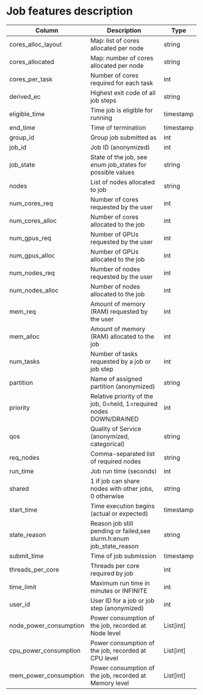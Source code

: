 # Job features description 

|Column|Description|Type|
|------|-----------|----|
|cores_alloc_layout|Map: list of cores allocated per node|string|
|cores_allocated|Map: number of cores allocated per node|string|
|cores_per_task|Number of cores required for each task|int|
|derived_ec|Highest exit code of all job steps|string|
|eligible_time|Time job is eligible for running|timestamp|
|end_time|Time of termination|timestamp|
|group_id|Group job submitted as|int|
|job_id|Job ID (anonymized)|int|
|job_state|State of the job, see enum job_states for possible values|string|
|nodes|List of nodes allocated to job|string|
|num_cores_req|Number of cores requested by the user|int|
|num_cores_alloc|Number of cores allocated to the job|int|
|num_gpus_req|Number of GPUs requested by the user|int|
|num_gpus_alloc|Number of GPUs allocated to the job|int|
|num_nodes_req|Number of nodes requested by the user|int|
|num_nodes_alloc|Number of nodes allocated to the job|int|
|mem_req|Amount of memory (RAM) requested by the user|int|
|mem_alloc|Amount of memory (RAM) allocated to the job|int|
|num_tasks|Number of tasks requested by a job or job step|int|
|partition|Name of assigned partition (anonymized)|string|
|priority|Relative priority of the job, 0=held, 1=required nodes DOWN/DRAINED|int|
|qos|Quality of Service (anonymized, categorical)|string|
|req_nodes|Comma-separated list of required nodes|string|
|run_time|Job run time (seconds)|int|
|shared|1 if job can share nodes with other jobs, 0 otherwise|string|
|start_time|Time execution begins (actual or expected)|timestamp|
|state_reason|Reason job still pending or failed,see slurm.h:enum job_state_reason|string|
|submit_time|Time of job submission|timestamp|
|threads_per_core|Threads per core required by job|int|
|time_limit|Maximum run time in minutes or INFINITE|int|
|user_id|User ID for a job or job step (anonymized)|int|
|node_power_consumption|Power consumption of the job, recorded at Node level|List[int]|
|cpu_power_consumption|Power consumption of the job, recorded at CPU level|List[int]|
|mem_power_consumption|Power consumption of the job, recorded at Memory level|List[int]|
